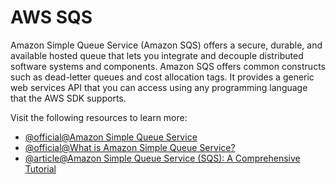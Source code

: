 # AWS SQS

Amazon Simple Queue Service (Amazon SQS) offers a secure, durable, and available hosted queue that lets you integrate and decouple distributed software systems and components. Amazon SQS offers common constructs such as dead-letter queues and cost allocation tags. It provides a generic web services API that you can access using any programming language that the AWS SDK supports.

Visit the following resources to learn more:

- [@official@Amazon Simple Queue Service](https://aws.amazon.com/sqs/)
- [@official@What is Amazon Simple Queue Service?](https://docs.aws.amazon.com/AWSSimpleQueueService/latest/SQSDeveloperGuide/welcome.html)
- [@article@Amazon Simple Queue Service (SQS): A Comprehensive Tutorial](https://www.datacamp.com/tutorial/amazon-sqs)
